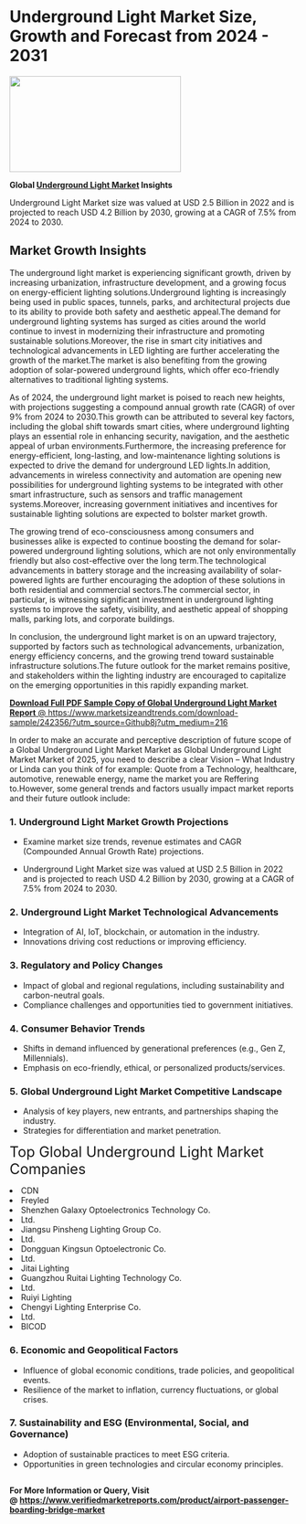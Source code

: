 <H1>Underground Light Market Size, Growth and Forecast from 2024 - 2031</H1><img class="aligncenter size-medium wp-image-584254" src="https://thirdeyenews.in/wp-content/uploads/2024/09/Global-Market-Research-300x168.jpeg" alt="" width="300" height="168" /><p><strong>Global&nbsp;<a href="https://www.marketsizeandtrends.com/download-sample/242356/?utm_source=Github8j?utm_medium=216">Underground Light Market</a> Insights</strong></p><p>Underground Light Market size was valued at USD 2.5 Billion in 2022 and is projected to reach USD 4.2 Billion by 2030, growing at a CAGR of 7.5% from 2024 to 2030.</p><p><h2>Market Growth Insights</h2> <p>The underground light market is experiencing significant growth, driven by increasing urbanization, infrastructure development, and a growing focus on energy-efficient lighting solutions.Underground lighting is increasingly being used in public spaces, tunnels, parks, and architectural projects due to its ability to provide both safety and aesthetic appeal.The demand for underground lighting systems has surged as cities around the world continue to invest in modernizing their infrastructure and promoting sustainable solutions.Moreover, the rise in smart city initiatives and technological advancements in LED lighting are further accelerating the growth of the market.The market is also benefiting from the growing adoption of solar-powered underground lights, which offer eco-friendly alternatives to traditional lighting systems.<a href="download-sample-link"></a></p> <p>As of 2024, the underground light market is poised to reach new heights, with projections suggesting a compound annual growth rate (CAGR) of over 9% from 2024 to 2030.This growth can be attributed to several key factors, including the global shift towards smart cities, where underground lighting plays an essential role in enhancing security, navigation, and the aesthetic appeal of urban environments.Furthermore, the increasing preference for energy-efficient, long-lasting, and low-maintenance lighting solutions is expected to drive the demand for underground LED lights.In addition, advancements in wireless connectivity and automation are opening new possibilities for underground lighting systems to be integrated with other smart infrastructure, such as sensors and traffic management systems.Moreover, increasing government initiatives and incentives for sustainable lighting solutions are expected to bolster market growth.<p>The growing trend of eco-consciousness among consumers and businesses alike is expected to continue boosting the demand for solar-powered underground lighting solutions, which are not only environmentally friendly but also cost-effective over the long term.The technological advancements in battery storage and the increasing availability of solar-powered lights are further encouraging the adoption of these solutions in both residential and commercial sectors.The commercial sector, in particular, is witnessing significant investment in underground lighting systems to improve the safety, visibility, and aesthetic appeal of shopping malls, parking lots, and corporate buildings.<p>In conclusion, the underground light market is on an upward trajectory, supported by factors such as technological advancements, urbanization, energy efficiency concerns, and the growing trend toward sustainable infrastructure solutions.The future outlook for the market remains positive, and stakeholders within the lighting industry are encouraged to capitalize on the emerging opportunities in this rapidly expanding market.<a href="get-more-link"></p><p><span class=""><strong>Download Full PDF Sample Copy of Global Underground Light Market Report</strong> @ <a href="https://www.marketsizeandtrends.com/download-sample/242356/?utm_source=Github8j?utm_medium=216" target="_blank">https://www.marketsizeandtrends.com/download-sample/242356/?utm_source=Github8j?utm_medium=216</a></span></p><p>In order to make an accurate and perceptive description of future scope of a Global&nbsp;Underground Light Market Market as Global&nbsp;Underground Light Market Market of 2025, you need to describe a clear Vision &ndash; What Industry or Linda can you think of for example: Quote from a Technology, healthcare, automotive, renewable energy, name the market you are Reffering to.However, some general trends and factors usually impact market reports and their future outlook include:</p><h3>1.&nbsp;<strong>Underground Light Market Growth Projections</strong></h3><ul><li>Examine market size trends, revenue estimates and CAGR (Compounded Annual Growth Rate) projections.</li><li><p>Underground Light Market size was valued at USD 2.5 Billion in 2022 and is projected to reach USD 4.2 Billion by 2030, growing at a CAGR of 7.5% from 2024 to 2030.</p></li></ul><h3>2.&nbsp;<strong>Underground Light Market Technological Advancements</strong></h3><ul><li>Integration of AI, IoT, blockchain, or automation in the industry.</li><li>Innovations driving cost reductions or improving efficiency.</li></ul><h3>3.&nbsp;<strong>Regulatory and Policy Changes</strong></h3><ul><li>Impact of global and regional regulations, including sustainability and carbon-neutral goals.</li><li>Compliance challenges and opportunities tied to government initiatives.</li></ul><h3>4.&nbsp;<strong>Consumer Behavior Trends</strong></h3><ul><li>Shifts in demand influenced by generational preferences (e.g., Gen Z, Millennials).</li><li>Emphasis on eco-friendly, ethical, or personalized products/services.</li></ul><h3>5.&nbsp;<strong>Global Underground Light Market Competitive Landscape</strong></h3><ul><li>Analysis of key players, new entrants, and partnerships shaping the industry.</li><li>Strategies for differentiation and market penetration.</li></ul><p data-pm-slice="1 1 []"><span style="color: inherit; font-family: inherit; font-size: 25px;">Top Global Underground Light Market Companies</span></p><div class="" data-test-id=""><p><li>CDN</li><li> Freyled</li><li> Shenzhen Galaxy Optoelectronics Technology Co.</li><li> Ltd.</li><li> Jiangsu Pinsheng Lighting Group Co.</li><li> Ltd.</li><li> Dongguan Kingsun Optoelectronic Co.</li><li>Ltd.</li><li> Jitai Lighting</li><li> Guangzhou Ruitai Lighting Technology Co.</li><li> Ltd.</li><li> Ruiyi Lighting</li><li> Chengyi Lighting Enterprise Co.</li><li> Ltd.</li><li> BICOD</li></p></div><h3>6.&nbsp;<strong>Economic and Geopolitical Factors</strong></h3><ul><li>Influence of global economic conditions, trade policies, and geopolitical events.</li><li>Resilience of the market to inflation, currency fluctuations, or global crises.</li></ul><h3>7.&nbsp;<strong>Sustainability and ESG (Environmental, Social, and Governance)</strong></h3><ul><li>Adoption of sustainable practices to meet ESG criteria.</li><li>Opportunities in green technologies and circular economy principles.</li></ul><h2><strong style="font-size: 14px;">For More Information or Query, Visit @&nbsp;</strong><a style="background-color: #ffffff; font-size: 14px;" href="https://www.marketsizeandtrends.com/report/underground-light-market/" target="_blank">https://www.verifiedmarketreports.com/product/airport-passenger-boarding-bridge-market</a></h2>